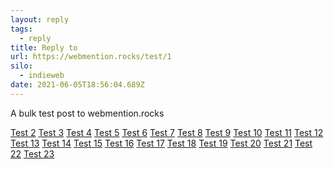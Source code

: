 ```yaml
---
layout: reply
tags:
  - reply
title: Reply to
url: https://webmention.rocks/test/1
silo:
  - indieweb
date: 2021-06-05T18:56:04.689Z
---
```

A bulk test post to webmention.rocks

<a class="u-url" href="https://webmention.rocks/test/2">Test 2</a>
<a class="u-url" href="https://webmention.rocks/test/3">Test 3</a>
<a class="u-url" href="https://webmention.rocks/test/4">Test 4</a>
<a class="u-url" href="https://webmention.rocks/test/5">Test 5</a>
<a class="u-url" href="https://webmention.rocks/test/6">Test 6</a>
<a class="u-url" href="https://webmention.rocks/test/7">Test 7</a>
<a class="u-url" href="https://webmention.rocks/test/8">Test 8</a>
<a class="u-url" href="https://webmention.rocks/test/9">Test 9</a>
<a class="u-url" href="https://webmention.rocks/test/10">Test 10</a>
<a class="u-url" href="https://webmention.rocks/test/11">Test 11</a>
<a class="u-url" href="https://webmention.rocks/test/12">Test 12</a>
<a class="u-url" href="https://webmention.rocks/test/13">Test 13</a>
<a class="u-url" href="https://webmention.rocks/test/14">Test 14</a>
<a class="u-url" href="https://webmention.rocks/test/15">Test 15</a>
<a class="u-url" href="https://webmention.rocks/test/16">Test 16</a>
<a class="u-url" href="https://webmention.rocks/test/17">Test 17</a>
<a class="u-url" href="https://webmention.rocks/test/18">Test 18</a>
<a class="u-url" href="https://webmention.rocks/test/19">Test 19</a>
<a class="u-url" href="https://webmention.rocks/test/20">Test 20</a>
<a class="u-url" href="https://webmention.rocks/test/21">Test 21</a>
<a class="u-url" href="https://webmention.rocks/test/22">Test 22</a>
<a class="u-url" href="https://webmention.rocks/test/23/page">Test 23</a>